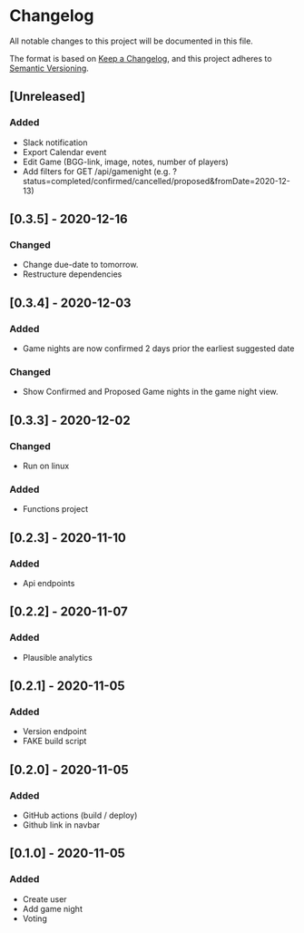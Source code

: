 # Changelog
All notable changes to this project will be documented in this file.

The format is based on [Keep a Changelog](https://keepachangelog.com/en/1.0.0/),
and this project adheres to [Semantic Versioning](https://semver.org/spec/v2.0.0.html).

## [Unreleased]
### Added
* Slack notification
* Export Calendar event
* Edit Game (BGG-link, image, notes, number of players)
* Add filters for GET /api/gamenight (e.g. ?status=completed/confirmed/cancelled/proposed&fromDate=2020-12-13)

## [0.3.5] - 2020-12-16
### Changed
* Change due-date to tomorrow.
* Restructure dependencies

## [0.3.4] - 2020-12-03
### Added
* Game nights are now confirmed 2 days prior the earliest suggested date
### Changed
* Show Confirmed and Proposed Game nights in the game night view.

## [0.3.3] - 2020-12-02
### Changed
* Run on linux
### Added
* Functions project

## [0.2.3] - 2020-11-10
### Added
* Api endpoints

## [0.2.2] - 2020-11-07
### Added
* Plausible analytics

## [0.2.1] - 2020-11-05
### Added
* Version endpoint
* FAKE build script

## [0.2.0] - 2020-11-05
### Added
* GitHub actions (build / deploy)
* Github link in navbar

## [0.1.0] - 2020-11-05
### Added
* Create user
* Add game night
* Voting